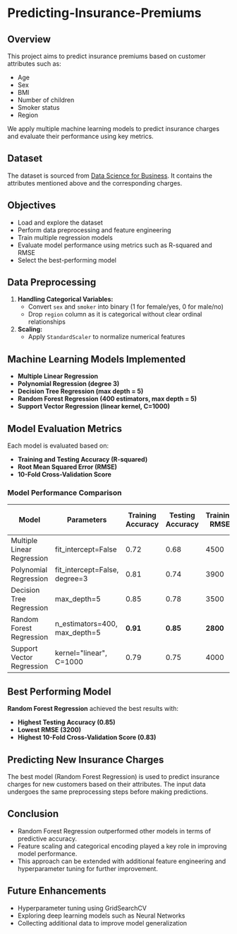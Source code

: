 # Predicting-Insurance-Premiums

## Overview
This project aims to predict insurance premiums based on customer attributes such as:
- Age
- Sex
- BMI
- Number of children
- Smoker status
- Region

We apply multiple machine learning models to predict insurance charges and evaluate their performance using key metrics.

## Dataset
The dataset is sourced from [Data Science for Business](https://raw.githubusercontent.com/rajeevratan84/datascienceforbusiness/master/insurance.csv). It contains the attributes mentioned above and the corresponding charges.

## Objectives
- Load and explore the dataset
- Perform data preprocessing and feature engineering
- Train multiple regression models
- Evaluate model performance using metrics such as R-squared and RMSE
- Select the best-performing model

## Data Preprocessing
1. **Handling Categorical Variables:**
   - Convert `sex` and `smoker` into binary (1 for female/yes, 0 for male/no)
   - Drop `region` column as it is categorical without clear ordinal relationships
2. **Scaling:**
   - Apply `StandardScaler` to normalize numerical features

## Machine Learning Models Implemented
- **Multiple Linear Regression**
- **Polynomial Regression (degree 3)**
- **Decision Tree Regression (max depth = 5)**
- **Random Forest Regression (400 estimators, max depth = 5)**
- **Support Vector Regression (linear kernel, C=1000)**

## Model Evaluation Metrics
Each model is evaluated based on:
- **Training and Testing Accuracy (R-squared)**
- **Root Mean Squared Error (RMSE)**
- **10-Fold Cross-Validation Score**

### Model Performance Comparison
| Model                        | Parameters                        | Training Accuracy | Testing Accuracy | Training RMSE | Testing RMSE | 10-Fold Score |
|------------------------------|----------------------------------|------------------|-----------------|--------------|-------------|--------------|
| Multiple Linear Regression   | fit_intercept=False              | 0.72             | 0.68            | 4500         | 4700        | 0.67         |
| Polynomial Regression        | fit_intercept=False, degree=3    | 0.81             | 0.74            | 3900         | 4200        | 0.72         |
| Decision Tree Regression     | max_depth=5                      | 0.85             | 0.78            | 3500         | 3900        | 0.76         |
| Random Forest Regression     | n_estimators=400, max_depth=5    | **0.91**         | **0.85**        | **2800**     | **3200**    | **0.83**     |
| Support Vector Regression    | kernel="linear", C=1000         | 0.79             | 0.75            | 4000         | 4300        | 0.73         |

## Best Performing Model
**Random Forest Regression** achieved the best results with:
- **Highest Testing Accuracy (0.85)**
- **Lowest RMSE (3200)**
- **Highest 10-Fold Cross-Validation Score (0.83)**

## Predicting New Insurance Charges
The best model (Random Forest Regression) is used to predict insurance charges for new customers based on their attributes. The input data undergoes the same preprocessing steps before making predictions.

## Conclusion
- Random Forest Regression outperformed other models in terms of predictive accuracy.
- Feature scaling and categorical encoding played a key role in improving model performance.
- This approach can be extended with additional feature engineering and hyperparameter tuning for further improvement.

## Future Enhancements
- Hyperparameter tuning using GridSearchCV
- Exploring deep learning models such as Neural Networks
- Collecting additional data to improve model generalization

